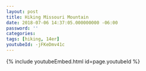 ```yaml
---
layout: post
title: Hiking Missouri Mountain
date: 2018-07-06 14:37:05.000000000 -06:00
password: ''
categories:
tags: [hiking, 14er]
youtubeId: -jFKeDmv41c
---
```


{% include youtubeEmbed.html id=page.youtubeId %}
